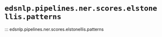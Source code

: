 # `edsnlp.pipelines.ner.scores.elstonellis.patterns`

::: edsnlp.pipelines.ner.scores.elstonellis.patterns
